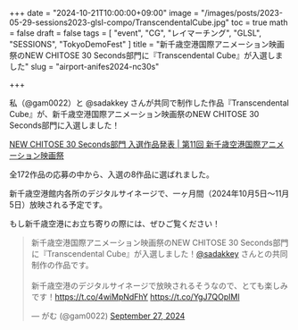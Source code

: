 +++
date = "2024-10-21T10:00:00+09:00"
image = "/images/posts/2023-05-29-sessions2023-glsl-compo/TranscendentalCube.jpg"
toc = true
math = false
draft = false
tags = [
    "event", "CG", "レイマーチング", "GLSL", "SESSIONS", "TokyoDemoFest"
]
title = "新千歳空港国際アニメーション映画祭のNEW CHITOSE 30 Seconds部門に『Transcendental Cube』が入選しました"
slug = "airport-anifes2024-nc30s"

+++

私（@gam0022）と @sadakkey さんが共同で制作した作品『Transcendental Cube』が、新千歳空港国際アニメーション映画祭のNEW CHITOSE 30 Seconds部門に入選しました！

[NEW CHITOSE 30 Seconds部門 入選作品発表 | 第11回 新千歳空港国際アニメーション映画祭](https://airport-anifes.jp/competition/nc30sa_selection/)

全172作品の応募の中から、入選の8作品に選ばれました。

新千歳空港館内各所のデジタルサイネージで、一ヶ月間（2024年10月5日～11月5日）放映される予定です。

もし新千歳空港にお立ち寄りの際には、ぜひご覧ください！

<blockquote class="twitter-tweet"><p lang="ja" dir="ltr">新千歳空港国際アニメーション映画祭のNEW CHITOSE 30 Seconds部門に『Transcendental Cube』が入選しました！<a href="https://twitter.com/sadakkey?ref_src=twsrc%5Etfw">@sadakkey</a> さんとの共同制作の作品です。<br><br>新千歳空港のデジタルサイネージで放映されるそうなので、とても楽しみです！<a href="https://t.co/4wiMpNdFhY">https://t.co/4wiMpNdFhY</a> <a href="https://t.co/YgJ7QOpIMl">https://t.co/YgJ7QOpIMl</a></p>&mdash; がむ (@gam0022) <a href="https://twitter.com/gam0022/status/1839702676503990629?ref_src=twsrc%5Etfw">September 27, 2024</a></blockquote> <script async src="https://platform.twitter.com/widgets.js" charset="utf-8"></script>
